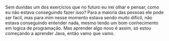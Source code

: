 Sem duvidas um dos exercicios que no futuro eu irei olhar e pensar, como eu não estava conseguindo fazer isso?
Para a maioria das pessoas ele pode ser facil, mas para mim nesse momento estava sendo muito dificil, não estava conseguindo entender nada, mesmo tendo um bom conhecimento em logica de programação.
Mas aprender algo novo é assim, só estou começando a aprender Java, entâo vamo que vamo. 